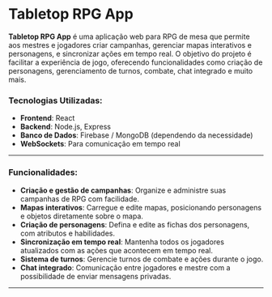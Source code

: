 # Tabletop RPG App

**Tabletop RPG App** é uma aplicação web para RPG de mesa que permite aos mestres e jogadores criar campanhas, gerenciar mapas interativos e personagens, e sincronizar ações em tempo real. O objetivo do projeto é facilitar a experiência de jogo, oferecendo funcionalidades como criação de personagens, gerenciamento de turnos, combate, chat integrado e muito mais.

### Tecnologias Utilizadas:
- **Frontend**: React
- **Backend**: Node.js, Express
- **Banco de Dados**: Firebase / MongoDB (dependendo da necessidade)
- **WebSockets**: Para comunicação em tempo real

---

### Funcionalidades:

- **Criação e gestão de campanhas**: Organize e administre suas campanhas de RPG com facilidade.
- **Mapas interativos**: Carregue e edite mapas, posicionando personagens e objetos diretamente sobre o mapa.
- **Criação de personagens**: Defina e edite as fichas dos personagens, com atributos e habilidades.
- **Sincronização em tempo real**: Mantenha todos os jogadores atualizados com as ações que acontecem em tempo real.
- **Sistema de turnos**: Gerencie turnos de combate e ações durante o jogo.
- **Chat integrado**: Comunicação entre jogadores e mestre com a possibilidade de enviar mensagens privadas.

---
